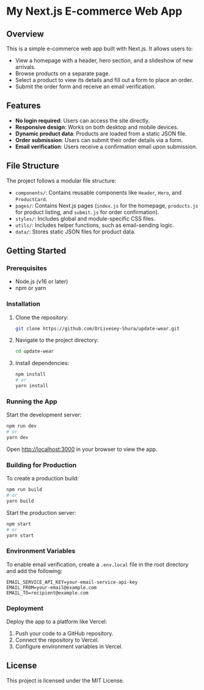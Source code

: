 # My Next.js E-commerce Web App

## Overview

This is a simple e-commerce web app built with Next.js. It allows users to:

- View a homepage with a header, hero section, and a slideshow of new arrivals.
- Browse products on a separate page.
- Select a product to view its details and fill out a form to place an order.
- Submit the order form and receive an email verification.

## Features

- **No login required**: Users can access the site directly.
- **Responsive design**: Works on both desktop and mobile devices.
- **Dynamic product data**: Products are loaded from a static JSON file.
- **Order submission**: Users can submit their order details via a form.
- **Email verification**: Users receive a confirmation email upon submission.

## File Structure

The project follows a modular file structure:

- `components/`: Contains reusable components like `Header`, `Hero`, and `ProductCard`.
- `pages/`: Contains Next.js pages (`index.js` for the homepage, `products.js` for product listing, and `submit.js` for order confirmation).
- `styles/`: Includes global and module-specific CSS files.
- `utils/`: Includes helper functions, such as email-sending logic.
- `data/`: Stores static JSON files for product data.

## Getting Started

### Prerequisites

- Node.js (v16 or later)
- npm or yarn

### Installation

1. Clone the repository:

   ```bash
   git clone https://github.com/DrLivesey-Shura/update-wear.git
   ```

2. Navigate to the project directory:

   ```bash
   cd update-wear
   ```

3. Install dependencies:
   ```bash
   npm install
   # or
   yarn install
   ```

### Running the App

Start the development server:

```bash
npm run dev
# or
yarn dev
```

Open [http://localhost:3000](http://localhost:3000) in your browser to view the app.

### Building for Production

To create a production build:

```bash
npm run build
# or
yarn build
```

Start the production server:

```bash
npm start
# or
yarn start
```

### Environment Variables

To enable email verification, create a `.env.local` file in the root directory and add the following:

```env
EMAIL_SERVICE_API_KEY=your-email-service-api-key
EMAIL_FROM=your-email@example.com
EMAIL_TO=recipient@example.com
```

### Deployment

Deploy the app to a platform like Vercel:

1. Push your code to a GitHub repository.
2. Connect the repository to Vercel.
3. Configure environment variables in Vercel.

## License

This project is licensed under the MIT License.
